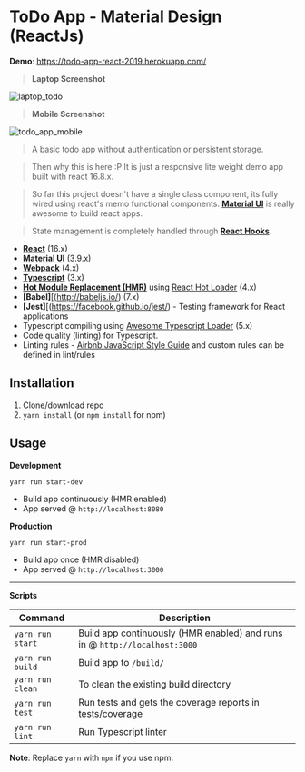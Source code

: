 # ToDo App - Material Design (ReactJs)

**Demo**: https://todo-app-react-2019.herokuapp.com/

> **Laptop Screenshot**

![laptop_todo](https://user-images.githubusercontent.com/10140204/54498158-4e709a80-4929-11e9-983a-75d511c53724.png)

> **Mobile Screenshot**

![todo_app_mobile](https://user-images.githubusercontent.com/10140204/54498142-1d906580-4929-11e9-8a13-a3cd895438eb.jpeg)

> A basic todo app without authentication or persistent storage.

> Then why this is here :P It is just a responsive lite weight demo app built with react 16.8.x.

> So far this project doesn't have a single class component, its fully wired using react's memo functional components. **[Material UI](https://material-ui.com/)** is really awesome to build react apps.

> State management is completely handled through **[React Hooks](https://reactjs.org/docs/hooks-intro.html)**.

- **[React](https://facebook.github.io/react/)** (16.x)
- **[Material UI](https://material-ui.com/)** (3.9.x)
- **[Webpack](https://webpack.js.org/)** (4.x)
- **[Typescript](https://www.typescriptlang.org/)** (3.x)
- **[Hot Module Replacement (HMR)](https://webpack.js.org/concepts/hot-module-replacement/)** using [React Hot Loader](https://github.com/gaearon/react-hot-loader) (4.x)
- **[Babel]**[(http://babeljs.io/) (7.x)
- **[Jest]**[(https://facebook.github.io/jest/) - Testing framework for React applications
- Typescript compiling using [Awesome Typescript Loader](https://github.com/s-panferov/awesome-typescript-loader) (5.x)
- Code quality (linting) for Typescript.
- Linting rules - [Airbnb JavaScript Style Guide](https://github.com/airbnb/javascript) and custom rules can be defined in lint/rules

## Installation

1. Clone/download repo
2. `yarn install` (or `npm install` for npm)

## Usage

**Development**

`yarn run start-dev`

- Build app continuously (HMR enabled)
- App served @ `http://localhost:8080`

**Production**

`yarn run start-prod`

- Build app once (HMR disabled)
- App served @ `http://localhost:3000`

---

**Scripts**

| Command          | Description                                                                |
| ---------------- | -------------------------------------------------------------------------- |
| `yarn run start` | Build app continuously (HMR enabled) and runs in @ `http://localhost:3000` |
| `yarn run build` | Build app to `/build/`                                                     |
| `yarn run clean` | To clean the existing build directory                                      |
| `yarn run test`  | Run tests and gets the coverage reports in tests/coverage                  |
| `yarn run lint`  | Run Typescript linter                                                      |

**Note**: Replace `yarn` with `npm` if you use npm.
